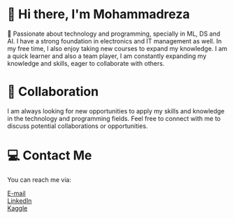 

# 👋 Hi there, I'm Mohammadreza  

👀 Passionate about technology and programming, specially in ML, DS and AI. I have a strong foundation in electronics and IT management as well.
In my free time, I also enjoy taking new courses to expand my knowledge.
I am a quick learner and also a team player, I am constantly expanding my knowledge and skills, eager to collaborate with others.

# 📨 Collaboration
I am always looking for new opportunities to apply my skills and knowledge in the technology and programming fields. Feel free to connect with me to discuss potential collaborations or opportunities.

# 💻 Contact Me
You can reach me via:

[E-mail](mr.mhmdi93@gmail.com)  
[LinkedIn](https://www.linkedin.com/in/mohammadreza-mohammadi-24a3a61b3/)  
[Kaggle](https://www.kaggle.com/jigsaw13)      
